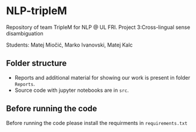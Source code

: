 # NLP-tripleM
Repository of team TripleM for NLP @ UL FRI. Project 3:Cross-lingual sense disambiguation

Students: Matej Miočić, Marko Ivanovski, Matej Kalc

## Folder structure
 - Reports and additional material for showing our work is present in folder `Reports`.
 - Source code with jupyter notebooks are in  `src`.

## Before running the code
Before running the code please install the requirments in `requirements.txt`

